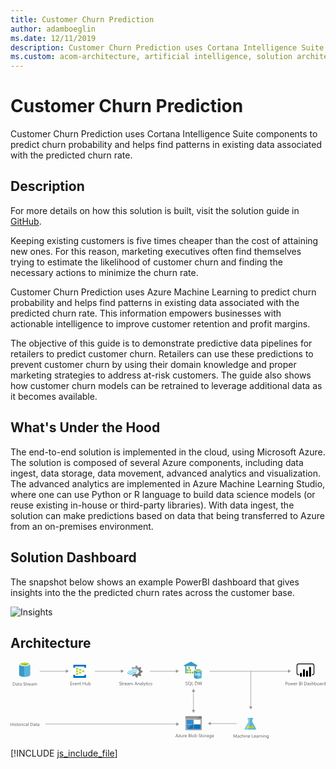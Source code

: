 ```yaml
---
title: Customer Churn Prediction
author: adamboeglin
ms.date: 12/11/2019
description: Customer Churn Prediction uses Cortana Intelligence Suite components to predict churn probability and helps find patterns in existing data associated with the predicted churn rate.
ms.custom: acom-architecture, artificial intelligence, solution architectures, Azure, ai gallery
---
```

# Customer Churn Prediction

Customer Churn Prediction uses Cortana Intelligence Suite components to predict churn probability and helps find patterns in existing data associated with the predicted churn rate.


## Description

For more details on how this solution is built, visit the solution guide in [GitHub](https://github.com/Azure/cortana-intelligence-churn-prediction-solution).

Keeping existing customers is five times cheaper than the cost of attaining new ones. For this reason, marketing executives often find themselves trying to estimate the likelihood of customer churn and finding the necessary actions to minimize the churn rate.

Customer Churn Prediction uses Azure Machine Learning to predict churn probability and helps find patterns in existing data associated with the predicted churn rate. This information empowers businesses with actionable intelligence to improve customer retention and profit margins.

The objective of this guide is to demonstrate predictive data pipelines for retailers to predict customer churn. Retailers can use these predictions to prevent customer churn by using their domain knowledge and proper marketing strategies to address at-risk customers. The guide also shows how customer churn models can be retrained to leverage additional data as it becomes available.


## What's Under the Hood

The end-to-end solution is implemented in the cloud, using Microsoft Azure. The solution is composed of several Azure components, including data ingest, data storage, data movement, advanced analytics and visualization. The advanced analytics are implemented in Azure Machine Learning Studio, where one can use Python or R language to build data science models (or reuse existing in-house or third-party libraries). With data ingest, the solution can make predictions based on data that being transferred to Azure from an on-premises environment.


## Solution Dashboard

The snapshot below shows an example PowerBI dashboard that gives insights into the the predicted churn rates across the customer base.

![Insights](//azurecomcdn.azureedge.net/cvt-f71aaf720c02f5337b8c2cdc5fd64f5f2829ecc6bd562c5726ff63543bbb03d7/images/shared/solutions/architectures/customer-churn-prediction/dashboard.png)


## Architecture

<svg class="architecture-diagram" aria-labelledby="customer-churn-prediction" height="235.303" viewbox="0 0 961.382 235.303" width="961.382" xmlns="http://www.w3.org/2000/svg"><title id="customer-churn-prediction">Customer Churn Prediction</title><desc>Customer Churn Prediction uses Cortana Intelligence Suite components to predict churn probability and helps find patterns in existing data associated with the predicted churn rate.</desc><path d="M26.336,7.705V40.328c0,3.332,7.635,6.108,16.936,6.108V7.567H26.336Z" fill="#3999c6"></path><path d="M42.994,46.574h.278c9.3,0,16.936-2.776,16.936-6.108V7.705H42.994Z" fill="#59b4d9"></path><path d="M60.208,7.705c0,3.332-7.635,6.108-16.936,6.108S26.336,11.037,26.336,7.705,33.971,1.6,43.272,1.6,60.208,4.374,60.208,7.705" fill="#fff"></path><path d="M56.737,7.289c0,2.221-6.108,4.026-13.465,4.026S29.806,9.51,29.806,7.289s6.108-4.026,13.465-4.026,13.465,1.8,13.465,4.026" fill="#7fba00"></path><path d="M53.961,9.788c1.8-.694,2.776-1.527,2.776-2.5,0-2.221-6.108-4.026-13.465-4.026-7.5,0-13.465,1.8-13.465,4.026,0,.972,1.111,1.8,2.776,2.5A31.743,31.743,0,0,1,43.272,8.261,31.743,31.743,0,0,1,53.961,9.788" fill="#b8d432"></path><path d="M7.215,73.066v-9.8H9.922q5.182,0,5.182,4.777a4.817,4.817,0,0,1-1.439,3.647,5.336,5.336,0,0,1-3.852,1.378ZM8.364,64.3v7.725H9.827a4.151,4.151,0,0,0,3-1.033A3.869,3.869,0,0,0,13.9,68.068Q13.9,64.3,9.9,64.3Z" fill="#5b5b5b"></path><path d="M21.892,73.066H20.771V71.973h-.027A2.349,2.349,0,0,1,18.59,73.23a2.3,2.3,0,0,1-1.637-.555,1.916,1.916,0,0,1-.591-1.469q0-1.963,2.311-2.283l2.1-.295q0-1.784-1.442-1.783a3.446,3.446,0,0,0-2.283.861V66.558a4.337,4.337,0,0,1,2.379-.656q2.468,0,2.468,2.611Zm-1.121-3.541-1.688.232a2.732,2.732,0,0,0-1.176.386,1.114,1.114,0,0,0-.4.981,1.066,1.066,0,0,0,.366.837,1.416,1.416,0,0,0,.974.325,1.8,1.8,0,0,0,1.377-.585,2.088,2.088,0,0,0,.543-1.479Z" fill="#5b5b5b"></path><path d="M27.251,73a2.166,2.166,0,0,1-1.046.219q-1.839,0-1.839-2.051V67.023h-1.2v-.957h1.2V64.357l1.121-.363v2.072h1.764v.957H25.488v3.943a1.638,1.638,0,0,0,.239,1.006.956.956,0,0,0,.793.3,1.183,1.183,0,0,0,.731-.232Z" fill="#5b5b5b"></path><path d="M33.759,73.066H32.638V71.973h-.027a2.349,2.349,0,0,1-2.153,1.258,2.3,2.3,0,0,1-1.637-.555,1.916,1.916,0,0,1-.591-1.469q0-1.963,2.311-2.283l2.1-.295q0-1.784-1.442-1.783a3.446,3.446,0,0,0-2.283.861V66.558a4.337,4.337,0,0,1,2.379-.656q2.468,0,2.468,2.611Zm-1.121-3.541-1.688.232a2.732,2.732,0,0,0-1.176.386,1.114,1.114,0,0,0-.4.981,1.066,1.066,0,0,0,.366.837,1.416,1.416,0,0,0,.974.325,1.8,1.8,0,0,0,1.377-.585,2.088,2.088,0,0,0,.543-1.479Z" fill="#5b5b5b"></path><path d="M39.4,72.67V71.316a2.622,2.622,0,0,0,.557.369,4.505,4.505,0,0,0,.684.276,5.438,5.438,0,0,0,.721.175,4.013,4.013,0,0,0,.67.061,2.627,2.627,0,0,0,1.583-.393,1.475,1.475,0,0,0,.349-1.822,1.962,1.962,0,0,0-.482-.536,4.782,4.782,0,0,0-.728-.465q-.42-.221-.906-.468-.513-.261-.957-.527a4.114,4.114,0,0,1-.772-.588,2.453,2.453,0,0,1-.516-.728,2.482,2.482,0,0,1,.106-2.119,2.52,2.52,0,0,1,.772-.817,3.522,3.522,0,0,1,1.09-.479,5.006,5.006,0,0,1,1.248-.156,4.784,4.784,0,0,1,2.112.348V64.74a3.827,3.827,0,0,0-2.229-.6,3.64,3.64,0,0,0-.752.078,2.137,2.137,0,0,0-.67.256,1.486,1.486,0,0,0-.479.459,1.213,1.213,0,0,0-.185.684,1.4,1.4,0,0,0,.14.648,1.588,1.588,0,0,0,.414.5,4.127,4.127,0,0,0,.667.438q.393.211.906.465t1,.547a4.561,4.561,0,0,1,.827.635,2.826,2.826,0,0,1,.564.773,2.17,2.17,0,0,1,.208.971,2.463,2.463,0,0,1-.284,1.227,2.322,2.322,0,0,1-.766.816,3.345,3.345,0,0,1-1.111.455,6.064,6.064,0,0,1-1.326.141,5.6,5.6,0,0,1-.574-.038c-.228-.024-.46-.062-.7-.109a5.563,5.563,0,0,1-.673-.178A2.143,2.143,0,0,1,39.4,72.67Z" fill="#5b5b5b"></path><path d="M49.94,73a2.166,2.166,0,0,1-1.046.219q-1.839,0-1.839-2.051V67.023h-1.2v-.957h1.2V64.357l1.121-.363v2.072H49.94v.957H48.176v3.943a1.638,1.638,0,0,0,.239,1.006.956.956,0,0,0,.793.3,1.183,1.183,0,0,0,.731-.232Z" fill="#5b5b5b"></path><path d="M55.087,67.2a1.371,1.371,0,0,0-.848-.227,1.432,1.432,0,0,0-1.2.678,3.129,3.129,0,0,0-.482,1.846v3.568H51.437v-7h1.121v1.441h.027a2.445,2.445,0,0,1,.731-1.151,1.664,1.664,0,0,1,1.1-.413,1.817,1.817,0,0,1,.67.1Z" fill="#5b5b5b"></path><path d="M61.746,69.846H56.8a2.617,2.617,0,0,0,.629,1.8,2.168,2.168,0,0,0,1.654.637,3.44,3.44,0,0,0,2.174-.779V72.56a4.065,4.065,0,0,1-2.44.67,2.959,2.959,0,0,1-2.331-.954,3.9,3.9,0,0,1-.848-2.683,3.828,3.828,0,0,1,.926-2.663,2.967,2.967,0,0,1,2.3-1.028,2.631,2.631,0,0,1,2.126.889,3.7,3.7,0,0,1,.752,2.467ZM60.6,68.9a2.284,2.284,0,0,0-.468-1.512,1.6,1.6,0,0,0-1.282-.539,1.811,1.811,0,0,0-1.347.566,2.577,2.577,0,0,0-.684,1.484Z" fill="#5b5b5b"></path><path d="M68.452,73.066H67.331V71.973H67.3A2.349,2.349,0,0,1,65.15,73.23a2.3,2.3,0,0,1-1.637-.555,1.916,1.916,0,0,1-.591-1.469q0-1.963,2.311-2.283l2.1-.295q0-1.784-1.442-1.783a3.446,3.446,0,0,0-2.283.861V66.558a4.337,4.337,0,0,1,2.379-.656q2.468,0,2.468,2.611Zm-1.121-3.541-1.688.232a2.732,2.732,0,0,0-1.176.386,1.114,1.114,0,0,0-.4.981,1.066,1.066,0,0,0,.366.837,1.416,1.416,0,0,0,.974.325,1.8,1.8,0,0,0,1.377-.585,2.088,2.088,0,0,0,.543-1.479Z" fill="#5b5b5b"></path><path d="M80.5,73.066H79.382v-4.02a3.029,3.029,0,0,0-.359-1.682,1.36,1.36,0,0,0-1.207-.52,1.494,1.494,0,0,0-1.22.656,2.509,2.509,0,0,0-.5,1.572v3.992H74.973V68.91q0-2.065-1.593-2.064a1.473,1.473,0,0,0-1.217.618,2.559,2.559,0,0,0-.479,1.61v3.992H70.564v-7h1.121v1.107h.027A2.378,2.378,0,0,1,73.886,65.9a2.02,2.02,0,0,1,1.982,1.449A2.5,2.5,0,0,1,78.193,65.9q2.31,0,2.311,2.85Z" fill="#5b5b5b"></path><path d="M7.369,196.56H6.221V192.09H1.148v4.471H0v-9.8H1.148v4.3H6.221v-4.3H7.369Z" fill="#5b5b5b"></path><path d="M10.363,187.783a.71.71,0,0,1-.513-.205.693.693,0,0,1-.212-.52.719.719,0,0,1,.725-.732.726.726,0,0,1,.523.209.7.7,0,0,1,.215.523.69.69,0,0,1-.215.512A.717.717,0,0,1,10.363,187.783Zm.547,8.777H9.789v-7H10.91Z" fill="#5b5b5b"></path><path d="M12.756,196.307v-1.2a3.318,3.318,0,0,0,2.017.678q1.477,0,1.477-.984a.855.855,0,0,0-.126-.476,1.252,1.252,0,0,0-.342-.345,2.581,2.581,0,0,0-.506-.271c-.194-.079-.4-.163-.625-.249a8.1,8.1,0,0,1-.817-.373,2.456,2.456,0,0,1-.588-.424,1.57,1.57,0,0,1-.355-.537,1.891,1.891,0,0,1-.12-.7,1.674,1.674,0,0,1,.226-.872,2,2,0,0,1,.6-.636,2.812,2.812,0,0,1,.858-.387,3.833,3.833,0,0,1,.995-.129,4.011,4.011,0,0,1,1.627.314v1.135a3.166,3.166,0,0,0-1.777-.506,2.077,2.077,0,0,0-.567.071,1.38,1.38,0,0,0-.434.2.918.918,0,0,0-.28.311.819.819,0,0,0-.1.4.956.956,0,0,0,.1.457,1,1,0,0,0,.291.328,2.2,2.2,0,0,0,.465.26c.182.078.39.162.622.254a8.67,8.67,0,0,1,.834.365,2.853,2.853,0,0,1,.629.424,1.657,1.657,0,0,1,.4.543,1.758,1.758,0,0,1,.14.732,1.729,1.729,0,0,1-.229.9,1.959,1.959,0,0,1-.612.635,2.8,2.8,0,0,1-.882.377,4.355,4.355,0,0,1-1.046.123A3.967,3.967,0,0,1,12.756,196.307Z" fill="#5b5b5b"></path><path d="M22.367,196.492a2.166,2.166,0,0,1-1.046.219q-1.839,0-1.839-2.051v-4.143h-1.2v-.957h1.2v-1.709l1.121-.363v2.072h1.764v.957H20.6v3.943a1.638,1.638,0,0,0,.239,1.006.956.956,0,0,0,.793.3,1.183,1.183,0,0,0,.731-.232Z" fill="#5b5b5b"></path><path d="M26.681,196.724a3.249,3.249,0,0,1-2.478-.981,3.631,3.631,0,0,1-.926-2.6,3.788,3.788,0,0,1,.964-2.756,3.467,3.467,0,0,1,2.6-.99,3.139,3.139,0,0,1,2.444.963,3.825,3.825,0,0,1,.878,2.674,3.761,3.761,0,0,1-.947,2.683A3.316,3.316,0,0,1,26.681,196.724Zm.082-6.385a2.131,2.131,0,0,0-1.709.734,3.019,3.019,0,0,0-.629,2.027,2.852,2.852,0,0,0,.636,1.961,2.161,2.161,0,0,0,1.7.719,2.049,2.049,0,0,0,1.671-.705,3.053,3.053,0,0,0,.584-2,3.107,3.107,0,0,0-.584-2.023A2.039,2.039,0,0,0,26.763,190.34Z" fill="#5b5b5b"></path><path d="M35.608,190.7a1.371,1.371,0,0,0-.848-.227,1.432,1.432,0,0,0-1.2.678,3.129,3.129,0,0,0-.482,1.846v3.568H31.958v-7h1.121V191h.027a2.445,2.445,0,0,1,.731-1.151,1.664,1.664,0,0,1,1.1-.413,1.817,1.817,0,0,1,.67.1Z" fill="#5b5b5b"></path><path d="M37.4,187.783a.71.71,0,0,1-.513-.205.693.693,0,0,1-.212-.52.719.719,0,0,1,.725-.732.726.726,0,0,1,.523.209.7.7,0,0,1,.215.523.69.69,0,0,1-.215.512A.717.717,0,0,1,37.4,187.783Zm.547,8.777H36.825v-7h1.121Z" fill="#5b5b5b"></path><path d="M44.987,196.238a3.637,3.637,0,0,1-1.914.486,3.169,3.169,0,0,1-2.417-.975,3.529,3.529,0,0,1-.919-2.525,3.881,3.881,0,0,1,.991-2.779,3.468,3.468,0,0,1,2.646-1.049,3.674,3.674,0,0,1,1.627.342v1.148a2.846,2.846,0,0,0-1.668-.547,2.254,2.254,0,0,0-1.76.769,2.92,2.92,0,0,0-.687,2.021,2.78,2.78,0,0,0,.646,1.941,2.228,2.228,0,0,0,1.733.711,2.807,2.807,0,0,0,1.723-.609Z" fill="#5b5b5b"></path><path d="M51.693,196.56H50.572v-1.094h-.027a2.349,2.349,0,0,1-2.153,1.258,2.3,2.3,0,0,1-1.637-.555,1.916,1.916,0,0,1-.591-1.469q0-1.963,2.311-2.283l2.1-.295q0-1.784-1.442-1.783a3.446,3.446,0,0,0-2.283.861v-1.148a4.337,4.337,0,0,1,2.379-.656q2.468,0,2.468,2.611Zm-1.121-3.541-1.688.232a2.732,2.732,0,0,0-1.176.386,1.114,1.114,0,0,0-.4.981,1.066,1.066,0,0,0,.366.837,1.416,1.416,0,0,0,.974.325,1.8,1.8,0,0,0,1.377-.585,2.088,2.088,0,0,0,.543-1.479Z" fill="#5b5b5b"></path><path d="M54.927,196.56H53.806V186.2h1.121Z" fill="#5b5b5b"></path><path d="M61.182,196.56v-9.8h2.707q5.182,0,5.182,4.777a4.817,4.817,0,0,1-1.439,3.647,5.336,5.336,0,0,1-3.852,1.378ZM62.33,187.8v7.725h1.463a4.151,4.151,0,0,0,3-1.033,3.869,3.869,0,0,0,1.073-2.926q0-3.766-4.006-3.766Z" fill="#5b5b5b"></path><path d="M75.858,196.56H74.737v-1.094H74.71a2.349,2.349,0,0,1-2.153,1.258,2.3,2.3,0,0,1-1.637-.555,1.916,1.916,0,0,1-.591-1.469q0-1.963,2.311-2.283l2.1-.295q0-1.784-1.442-1.783a3.446,3.446,0,0,0-2.283.861v-1.148a4.337,4.337,0,0,1,2.379-.656q2.468,0,2.468,2.611Zm-1.121-3.541-1.688.232a2.732,2.732,0,0,0-1.176.386,1.114,1.114,0,0,0-.4.981,1.066,1.066,0,0,0,.366.837,1.416,1.416,0,0,0,.974.325,1.8,1.8,0,0,0,1.377-.585,2.088,2.088,0,0,0,.543-1.479Z" fill="#5b5b5b"></path><path d="M81.218,196.492a2.166,2.166,0,0,1-1.046.219q-1.839,0-1.839-2.051v-4.143h-1.2v-.957h1.2v-1.709l1.121-.363v2.072h1.764v.957H79.454v3.943a1.638,1.638,0,0,0,.239,1.006.956.956,0,0,0,.793.3,1.183,1.183,0,0,0,.731-.232Z" fill="#5b5b5b"></path><path d="M87.726,196.56H86.6v-1.094h-.027a2.349,2.349,0,0,1-2.153,1.258,2.3,2.3,0,0,1-1.637-.555A1.916,1.916,0,0,1,82.2,194.7q0-1.963,2.311-2.283l2.1-.295q0-1.784-1.442-1.783a3.446,3.446,0,0,0-2.283.861v-1.148a4.337,4.337,0,0,1,2.379-.656q2.468,0,2.468,2.611ZM86.6,193.019l-1.688.232a2.732,2.732,0,0,0-1.176.386,1.114,1.114,0,0,0-.4.981,1.066,1.066,0,0,0,.366.837,1.416,1.416,0,0,0,.974.325,1.8,1.8,0,0,0,1.377-.585,2.088,2.088,0,0,0,.543-1.479Z" fill="#5b5b5b"></path><path d="M215.782,27.426a.63.63,0,0,1-.667.667h-5.2a.63.63,0,0,1-.667-.667V23.56a.63.63,0,0,1,.667-.667h5.2a.63.63,0,0,1,.667.667Z" fill="#b8d432"></path><path d="M225.115,31.426a.63.63,0,0,1-.667.667h-5.2a.63.63,0,0,1-.667-.667V27.56a.63.63,0,0,1,.667-.667h5.2a.63.63,0,0,1,.667.667Z" fill="#b8d432"></path><path d="M215.782,35.426a.63.63,0,0,1-.667.667h-5.2a.63.63,0,0,1-.667-.667V31.56a.63.63,0,0,1,.667-.667h5.2a.63.63,0,0,1,.667.667Z" fill="#b8d432"></path><path d="M206.449,23.426a.63.63,0,0,1-.667.667h-5.333a.63.63,0,0,1-.667-.667v-4a.63.63,0,0,1,.667-.667h5.2c.533,0,.8.267.8.667Z" fill="#b8d432"></path><path d="M229.782,9.426H192.449a.63.63,0,0,0-.667.667v8a.63.63,0,0,0,.667.667h4a.63.63,0,0,0,.667-.667V14.76h28v3.333c0,.4.267.667.8.667h3.867a.63.63,0,0,0,.667-.667v-8A.63.63,0,0,0,229.782,9.426Z" fill="#0072c6"></path><path d="M229.782,40.226h-3.867a.63.63,0,0,0-.667.667v3.2H197.115V40.76c0-.4-.267-.667-.8-.667h-3.867c-.4,0-.667.267-.667.8V48.76a.63.63,0,0,0,.667.667h37.333a.63.63,0,0,0,.667-.667V40.893A.63.63,0,0,0,229.782,40.226Z" fill="#0072c6"></path><path d="M206.449,31.426a.63.63,0,0,1-.667.667h-5.333a.63.63,0,0,1-.667-.667v-4a.63.63,0,0,1,.667-.667h5.2c.533,0,.8.267.8.667Z" fill="#b8d432"></path><path d="M206.449,39.426a.63.63,0,0,1-.667.667h-5.333a.63.63,0,0,1-.667-.667v-4a.63.63,0,0,1,.667-.667h5.2c.533,0,.8.267.8.667Z" fill="#b8d432"></path><path d="M396.689,36.964l1.12-2.892L402.94,32.3V28.194l-.56-.187L397.809,26.7l-1.12-2.892,2.332-4.758h0l-2.892-2.892-.56.28-4.2,2.146-2.986-1.213-1.866-4.945h-4.2l-.187.56-1.4,4.385-2.892,1.12L372.9,16.345l-2.986,2.892.28.56,1.306,2.426a14.685,14.685,0,0,1,7.371-1.866,15.049,15.049,0,0,1,9.61,3.919,21.6,21.6,0,0,1,1.773,1.493A7.121,7.121,0,0,1,391,26.794a7.276,7.276,0,0,1-1.866,9.33,7.145,7.145,0,0,1-7.371,1.026c-.28-.187-.466-.187-.56-.28h0a9.686,9.686,0,0,1-1.586-1.12c-.187,0-.28-.187-.56-.187a2.3,2.3,0,0,0-1.586.746l-.187.187h0a14.03,14.03,0,0,1-5.971,3.732L370.472,42l2.8,2.8.187.187.56-.28,4.2-2.146,2.892,1.12,1.586,4.945h4.2l.187-.56,1.493-4.385,2.892-1.12,4.945,2.146,2.8-3.079-.28-.56Z" fill="#7a7a7a"></path><path d="M371.685,29.687h0A7.448,7.448,0,0,1,360.4,29.5a.784.784,0,0,0-1.306,0,1.059,1.059,0,0,0-.28.746,1.781,1.781,0,0,0,.28.746,9.418,9.418,0,0,0,13.995.187h0a7.483,7.483,0,0,1,11.2.28c.466.466,1.026.466,1.306,0a1.059,1.059,0,0,0,.28-.746,1.781,1.781,0,0,0-.28-.746A9.387,9.387,0,0,0,371.685,29.687Z" fill="#48c8ef"></path><path d="M378.682,31.459a5.923,5.923,0,0,0-4.478,1.866l-.187.187-.187.187a10.517,10.517,0,0,1-8.117,3.359,11.392,11.392,0,0,1-8.024-3.732c-.466-.466-1.026-.466-1.306,0-.093,0-.093.187-.093.466a1.256,1.256,0,0,0,.466.84,12.334,12.334,0,0,0,9.33,4.385,12.028,12.028,0,0,0,9.423-4.105l.187-.187.187-.187a4.23,4.23,0,0,1,3.079-1.306,4.4,4.4,0,0,1,3.079,1.493c.466.466,1.026.466,1.306,0a1.059,1.059,0,0,0,.28-.746,1.781,1.781,0,0,0-.28-.746A7.589,7.589,0,0,0,378.682,31.459Z" fill="#00abec"></path><path d="M370.845,27.634a10.941,10.941,0,0,1,8.117-3.452,10.82,10.82,0,0,1,7.837,3.732c.466.466,1.026.466,1.306,0a1.059,1.059,0,0,0,.28-.746,1.781,1.781,0,0,0-.28-.746,12.334,12.334,0,0,0-9.33-4.385,12.531,12.531,0,0,0-9.423,4.105l-.187.187-.187.187a4.09,4.09,0,0,1-6.158-.187c-.466-.466-1.026-.466-1.306,0a1.059,1.059,0,0,0-.28.746,1.781,1.781,0,0,0,.28.746,5.993,5.993,0,0,0,8.863.187l.187-.187Z" fill="#84d6ef"></path><g opacity="0.2" style="isolation: isolate"><path d="M379.522,35.658c-.187,0-.28-.187-.56-.187a2.3,2.3,0,0,0-1.586.746l-.187.187a14.03,14.03,0,0,1-5.971,3.732l-.84,1.773,1.493,1.493,7.651-7.744Z" fill="#f1f1f1"></path><path d="M371.592,22.316a14.685,14.685,0,0,1,7.371-1.866,15.049,15.049,0,0,1,9.61,3.919c.466.373.84.653,1.306,1.026l7.744-7.744-1.586-1.586-.56.28-4.2,2.146-2.892-1.12-1.866-4.945h-4.2l-.187.56-1.4,4.385-2.892,1.12L372.9,16.345l-2.986,2.892.28.56Z" fill="#f1f1f1"></path></g><path d="M188,71.849h-5.2v-9.8h4.977v1.039h-3.828v3.261h3.541v1.032h-3.541v3.432H188Z" fill="#5b5b5b"></path><path d="M195.237,64.849l-2.789,7h-1.1l-2.652-7h1.23l1.777,5.086a4.589,4.589,0,0,1,.246.978h.027a4.592,4.592,0,0,1,.219-.95l1.859-5.113Z" fill="#5b5b5b"></path><path d="M201.984,68.629h-4.942a2.617,2.617,0,0,0,.629,1.8,2.168,2.168,0,0,0,1.654.636,3.44,3.44,0,0,0,2.174-.779v1.053a4.065,4.065,0,0,1-2.44.67,2.955,2.955,0,0,1-2.331-.954,3.9,3.9,0,0,1-.848-2.683,3.83,3.83,0,0,1,.926-2.663,2.97,2.97,0,0,1,2.3-1.028,2.631,2.631,0,0,1,2.126.889,3.706,3.706,0,0,1,.752,2.468Zm-1.148-.95a2.28,2.28,0,0,0-.468-1.511,1.6,1.6,0,0,0-1.282-.54,1.808,1.808,0,0,0-1.347.567,2.577,2.577,0,0,0-.684,1.483Z" fill="#5b5b5b"></path><path d="M209.49,71.849h-1.121V67.856q0-2.228-1.627-2.229a1.766,1.766,0,0,0-1.391.632,2.345,2.345,0,0,0-.55,1.6v3.992h-1.121v-7H204.8v1.162h.027a2.527,2.527,0,0,1,2.3-1.326,2.142,2.142,0,0,1,1.757.741,3.306,3.306,0,0,1,.608,2.144Z" fill="#5b5b5b"></path><path d="M214.849,71.78A2.166,2.166,0,0,1,213.8,72q-1.839,0-1.839-2.051V65.806h-1.2v-.957h1.2V63.14l1.121-.362v2.071h1.764v.957h-1.764V69.75a1.635,1.635,0,0,0,.239,1,.956.956,0,0,0,.793.3,1.177,1.177,0,0,0,.731-.232Z" fill="#5b5b5b"></path><path d="M227.7,71.849h-1.148V67.378H221.48v4.471h-1.148v-9.8h1.148v4.3h5.072v-4.3H227.7Z" fill="#5b5b5b"></path><path d="M235.781,71.849H234.66V70.741h-.027a2.3,2.3,0,0,1-2.16,1.271q-2.5,0-2.5-2.98V64.849h1.114v4.006q0,2.215,1.7,2.215a1.718,1.718,0,0,0,1.35-.6,2.319,2.319,0,0,0,.53-1.583V64.849h1.121Z" fill="#5b5b5b"></path><path d="M239.192,70.837h-.027v1.012h-1.121V61.485h1.121v4.594h.027a2.651,2.651,0,0,1,2.42-1.395,2.565,2.565,0,0,1,2.109.94,3.879,3.879,0,0,1,.762,2.519,4.343,4.343,0,0,1-.854,2.813,2.848,2.848,0,0,1-2.338,1.056A2.3,2.3,0,0,1,239.192,70.837Zm-.027-2.823v.978a2.084,2.084,0,0,0,.564,1.474,2.012,2.012,0,0,0,3.028-.175,3.574,3.574,0,0,0,.578-2.167,2.822,2.822,0,0,0-.54-1.832,1.789,1.789,0,0,0-1.463-.663,1.984,1.984,0,0,0-1.572.681A2.5,2.5,0,0,0,239.165,68.014Z" fill="#5b5b5b"></path><path d="M332.368,71.452V70.1a2.622,2.622,0,0,0,.557.369,4.407,4.407,0,0,0,.684.276,5.29,5.29,0,0,0,.721.175,4.02,4.02,0,0,0,.67.062,2.627,2.627,0,0,0,1.583-.393,1.475,1.475,0,0,0,.349-1.822,1.979,1.979,0,0,0-.482-.537,4.859,4.859,0,0,0-.728-.465q-.42-.221-.906-.468-.513-.259-.957-.526a4.114,4.114,0,0,1-.772-.588,2.457,2.457,0,0,1-.516-.729,2.482,2.482,0,0,1,.106-2.119,2.527,2.527,0,0,1,.772-.816,3.5,3.5,0,0,1,1.09-.479,4.961,4.961,0,0,1,1.248-.157,4.781,4.781,0,0,1,2.112.349v1.292a3.827,3.827,0,0,0-2.229-.6,3.642,3.642,0,0,0-.752.079,2.09,2.09,0,0,0-.67.256,1.494,1.494,0,0,0-.479.458,1.216,1.216,0,0,0-.185.684,1.4,1.4,0,0,0,.14.649,1.6,1.6,0,0,0,.414.5,4.127,4.127,0,0,0,.667.438q.393.212.906.465t1,.547a4.565,4.565,0,0,1,.827.636,2.837,2.837,0,0,1,.564.772,2.173,2.173,0,0,1,.208.971,2.467,2.467,0,0,1-.284,1.228,2.33,2.33,0,0,1-.766.816,3.366,3.366,0,0,1-1.111.455,6.125,6.125,0,0,1-1.326.14,5.333,5.333,0,0,1-.574-.038q-.342-.037-.7-.109a5.388,5.388,0,0,1-.673-.178A2.069,2.069,0,0,1,332.368,71.452Z" fill="#5b5b5b"></path><path d="M342.909,71.78a2.166,2.166,0,0,1-1.046.219q-1.839,0-1.839-2.051V65.806h-1.2v-.957h1.2V63.14l1.121-.362v2.071h1.764v.957h-1.764V69.75a1.635,1.635,0,0,0,.239,1,.956.956,0,0,0,.793.3,1.177,1.177,0,0,0,.731-.232Z" fill="#5b5b5b"></path><path d="M348.056,65.983a1.371,1.371,0,0,0-.848-.226,1.431,1.431,0,0,0-1.2.677,3.129,3.129,0,0,0-.482,1.846v3.568h-1.121v-7h1.121v1.442h.027a2.449,2.449,0,0,1,.731-1.152,1.669,1.669,0,0,1,1.1-.413,1.838,1.838,0,0,1,.67.1Z" fill="#5b5b5b"></path><path d="M354.714,68.629h-4.942a2.617,2.617,0,0,0,.629,1.8,2.168,2.168,0,0,0,1.654.636,3.44,3.44,0,0,0,2.174-.779v1.053a4.065,4.065,0,0,1-2.44.67,2.955,2.955,0,0,1-2.331-.954,3.9,3.9,0,0,1-.848-2.683,3.83,3.83,0,0,1,.926-2.663,2.97,2.97,0,0,1,2.3-1.028,2.631,2.631,0,0,1,2.126.889,3.706,3.706,0,0,1,.752,2.468Zm-1.148-.95a2.28,2.28,0,0,0-.468-1.511,1.6,1.6,0,0,0-1.282-.54,1.808,1.808,0,0,0-1.347.567,2.577,2.577,0,0,0-.684,1.483Z" fill="#5b5b5b"></path><path d="M361.42,71.849H360.3V70.755h-.027a2.347,2.347,0,0,1-2.153,1.258,2.3,2.3,0,0,1-1.637-.554,1.919,1.919,0,0,1-.591-1.47q0-1.961,2.311-2.283l2.1-.294q0-1.784-1.442-1.784a3.446,3.446,0,0,0-2.283.861V65.341a4.337,4.337,0,0,1,2.379-.656q2.468,0,2.468,2.611ZM360.3,68.307l-1.688.232a2.759,2.759,0,0,0-1.176.386,1.115,1.115,0,0,0-.4.981,1.066,1.066,0,0,0,.366.837,1.411,1.411,0,0,0,.974.325,1.8,1.8,0,0,0,1.377-.585A2.086,2.086,0,0,0,360.3,69Z" fill="#5b5b5b"></path><path d="M373.472,71.849h-1.121v-4.02a3.034,3.034,0,0,0-.359-1.682,1.36,1.36,0,0,0-1.207-.52,1.494,1.494,0,0,0-1.22.656,2.511,2.511,0,0,0-.5,1.572v3.992h-1.121V67.692q0-2.064-1.593-2.064a1.476,1.476,0,0,0-1.217.618,2.559,2.559,0,0,0-.479,1.61v3.992h-1.121v-7h1.121v1.107h.027a2.378,2.378,0,0,1,2.174-1.271,2.02,2.02,0,0,1,1.982,1.449,2.5,2.5,0,0,1,2.324-1.449q2.31,0,2.311,2.851Z" fill="#5b5b5b"></path><path d="M387.165,71.849h-1.271L384.854,69.1H380.7l-.978,2.748h-1.278l3.76-9.8h1.189Zm-2.687-3.78-1.538-4.177a3.974,3.974,0,0,1-.15-.656h-.027a3.668,3.668,0,0,1-.157.656l-1.524,4.177Z" fill="#5b5b5b"></path><path d="M394.267,71.849h-1.121V67.856q0-2.228-1.627-2.229a1.766,1.766,0,0,0-1.391.632,2.345,2.345,0,0,0-.55,1.6v3.992h-1.121v-7h1.121v1.162h.027a2.527,2.527,0,0,1,2.3-1.326,2.142,2.142,0,0,1,1.757.741,3.306,3.306,0,0,1,.608,2.144Z" fill="#5b5b5b"></path><path d="M401.39,71.849h-1.121V70.755h-.027a2.347,2.347,0,0,1-2.153,1.258,2.3,2.3,0,0,1-1.637-.554,1.919,1.919,0,0,1-.591-1.47q0-1.961,2.311-2.283l2.1-.294q0-1.784-1.442-1.784a3.446,3.446,0,0,0-2.283.861V65.341a4.337,4.337,0,0,1,2.379-.656q2.468,0,2.468,2.611Zm-1.121-3.541-1.688.232a2.759,2.759,0,0,0-1.176.386,1.115,1.115,0,0,0-.4.981,1.066,1.066,0,0,0,.366.837,1.411,1.411,0,0,0,.974.325,1.8,1.8,0,0,0,1.377-.585A2.086,2.086,0,0,0,400.269,69Z" fill="#5b5b5b"></path><path d="M404.624,71.849H403.5V61.485h1.121Z" fill="#5b5b5b"></path><path d="M412.464,64.849l-3.22,8.121q-.861,2.174-2.42,2.174a2.587,2.587,0,0,1-.731-.089v-1a2.077,2.077,0,0,0,.663.123,1.374,1.374,0,0,0,1.271-1.012l.561-1.326-2.734-6.986H407.1l1.894,5.387q.034.1.144.533h.041q.034-.164.137-.52l1.989-5.4Z" fill="#5b5b5b"></path><path d="M416.956,71.78A2.166,2.166,0,0,1,415.91,72q-1.839,0-1.839-2.051V65.806h-1.2v-.957h1.2V63.14l1.121-.362v2.071h1.764v.957h-1.764V69.75a1.635,1.635,0,0,0,.239,1,.956.956,0,0,0,.793.3,1.177,1.177,0,0,0,.731-.232Z" fill="#5b5b5b"></path><path d="M419.027,63.071a.71.71,0,0,1-.513-.205.691.691,0,0,1-.212-.52.719.719,0,0,1,.725-.731.722.722,0,0,1,.523.209.73.73,0,0,1,0,1.035A.72.72,0,0,1,419.027,63.071Zm.547,8.777h-1.121v-7h1.121Z" fill="#5b5b5b"></path><path d="M426.615,71.527a3.637,3.637,0,0,1-1.914.485,3.172,3.172,0,0,1-2.417-.974,3.533,3.533,0,0,1-.919-2.526,3.878,3.878,0,0,1,.991-2.778A3.465,3.465,0,0,1,425,64.684a3.687,3.687,0,0,1,1.627.342v1.148a2.853,2.853,0,0,0-1.668-.547,2.257,2.257,0,0,0-1.76.769,2.921,2.921,0,0,0-.687,2.021,2.778,2.778,0,0,0,.646,1.941,2.228,2.228,0,0,0,1.733.711,2.806,2.806,0,0,0,1.723-.608Z" fill="#5b5b5b"></path><path d="M427.886,71.6v-1.2a3.317,3.317,0,0,0,2.017.677q1.477,0,1.477-.984a.859.859,0,0,0-.126-.476,1.279,1.279,0,0,0-.342-.345,2.634,2.634,0,0,0-.506-.271q-.291-.119-.625-.249a8.107,8.107,0,0,1-.817-.372,2.51,2.51,0,0,1-.588-.424,1.58,1.58,0,0,1-.355-.537,1.9,1.9,0,0,1-.12-.7,1.677,1.677,0,0,1,.226-.872,2,2,0,0,1,.6-.635,2.766,2.766,0,0,1,.858-.387,3.833,3.833,0,0,1,.995-.13,4.011,4.011,0,0,1,1.627.314v1.135a3.174,3.174,0,0,0-1.777-.506,2.116,2.116,0,0,0-.567.071,1.4,1.4,0,0,0-.434.2.931.931,0,0,0-.28.312.816.816,0,0,0-.1.4.957.957,0,0,0,.1.458,1,1,0,0,0,.291.328,2.244,2.244,0,0,0,.465.26q.273.117.622.253a8.427,8.427,0,0,1,.834.366,2.819,2.819,0,0,1,.629.424,1.646,1.646,0,0,1,.4.543,1.756,1.756,0,0,1,.14.731,1.724,1.724,0,0,1-.229.9,1.962,1.962,0,0,1-.612.636,2.821,2.821,0,0,1-.882.376,4.355,4.355,0,0,1-1.046.123A3.979,3.979,0,0,1,427.886,71.6Z" fill="#5b5b5b"></path><rect fill="#969696" height="1.5" width="81.265" x="257.227" y="28.344"></rect><polygon fill="#969696" points="336.961 23.858 346.028 29.094 336.961 34.329 336.961 23.858"></polygon><rect fill="#969696" height="1.5" width="81.265" x="89.227" y="28.344"></rect><polygon fill="#969696" points="168.961 23.858 178.028 29.094 168.961 34.329 168.961 23.858"></polygon><rect fill="#969696" height="1.5" width="81.265" x="609.762" y="188.344"></rect><polygon fill="#969696" points="611.294 194.329 602.227 189.094 611.294 183.858 611.294 194.329"></polygon><rect fill="#969696" height="1.5" width="81.265" x="425.219" y="28.344"></rect><polygon fill="#969696" points="504.952 23.858 514.019 29.094 504.952 34.329 504.952 23.858"></polygon><rect fill="#969696" height="1.5" width="401.265" x="106.233" y="189.836"></rect><polygon fill="#969696" points="505.966 185.35 515.033 190.586 505.966 195.821 505.966 185.35"></polygon><rect fill="#969696" height="1.5" width="241.265" x="607.219" y="28.344"></rect><polygon fill="#969696" points="846.952 23.858 856.019 29.094 846.952 34.329 846.952 23.858"></polygon><rect fill="#7fbb42" height="5.179" width="5.179" x="542.427" y="16.495"></rect><rect fill="#7fbb42" height="5.179" width="5.179" x="538.321" y="30.539"></rect><rect fill="#7fbb42" height="5.179" width="5.179" x="545.691" y="30.539"></rect><rect fill="#7fbb42" height="5.179" width="5.179" x="552.988" y="30.539"></rect><rect fill="#7fbb42" height="5.179" width="5.179" x="538.321" y="23.517"></rect><rect fill="#7fbb42" height="5.179" width="5.179" x="545.691" y="23.517"></rect><polygon fill="#3999c6" points="550.797 0 529.399 10.837 529.399 14 533.562 14 533.562 35.893 537.044 35.893 537.044 14 562.404 14 562.404 34.5 566.234 34.5 566.234 14 570.05 14 570.05 10.837 550.797 0"></polygon><g opacity="0.8" style="isolation: isolate"><polygon fill="#b8d433" points="547.606 21.675 547.011 21.675 547.011 17.163 542.427 17.163 542.427 16.495 547.606 16.495 547.606 21.675"></polygon></g><g opacity="0.5" style="isolation: isolate"><polygon fill="#b8d433" points="542.427 16.495 543.022 16.495 543.022 21.022 547.606 21.022 547.606 21.675 542.427 21.675 542.427 16.495"></polygon></g><g opacity="0.8" style="isolation: isolate"><polygon fill="#b8d433" points="543.5 28.697 542.92 28.697 542.92 24.185 538.321 24.185 538.321 23.517 543.5 23.517 543.5 28.697"></polygon></g><g opacity="0.5" style="isolation: isolate"><polygon fill="#b8d433" points="538.321 23.517 538.916 23.517 538.916 28.029 543.5 28.029 543.5 28.697 538.321 28.697 538.321 23.517"></polygon></g><g opacity="0.8" style="isolation: isolate"><polygon fill="#b8d433" points="550.899 28.697 550.276 28.697 550.276 24.185 545.691 24.185 545.691 23.517 550.899 23.517 550.899 28.697"></polygon></g><g opacity="0.5" style="isolation: isolate"><polygon fill="#b8d433" points="545.691 23.517 546.315 23.517 546.315 28.029 550.899 28.029 550.899 28.697 545.691 28.697 545.691 23.517"></polygon></g><g opacity="0.8" style="isolation: isolate"><polygon fill="#b8d433" points="543.5 35.718 542.92 35.718 542.92 31.192 538.321 31.192 538.321 30.539 543.5 30.539 543.5 35.718"></polygon></g><g opacity="0.5" style="isolation: isolate"><polygon fill="#b8d433" points="538.321 30.539 538.916 30.539 538.916 35.051 543.5 35.051 543.5 35.718 538.321 35.718 538.321 30.539"></polygon></g><g opacity="0.8" style="isolation: isolate"><polygon fill="#b8d433" points="550.899 35.718 550.276 35.718 550.276 31.192 545.691 31.192 545.691 30.539 550.899 30.539 550.899 35.718"></polygon></g><g opacity="0.5" style="isolation: isolate"><polygon fill="#b8d433" points="545.691 30.539 546.315 30.539 546.315 35.051 550.899 35.051 550.899 35.718 545.691 35.718 545.691 30.539"></polygon></g><g opacity="0.8" style="isolation: isolate"><polygon fill="#b8d433" points="558.168 35.718 557.573 35.718 557.573 31.192 552.988 31.192 552.988 30.539 558.168 30.539 558.168 35.718"></polygon></g><g opacity="0.5" style="isolation: isolate"><polygon fill="#b8d433" points="552.988 30.539 553.583 30.539 553.583 35.051 558.168 35.051 558.168 35.718 552.988 35.718 552.988 30.539"></polygon></g><g opacity="0.8" style="isolation: isolate"><polygon fill="#b8d433" points="543.196 21.675 542.427 21.675 542.427 21.08 546.91 16.495 547.606 16.495 547.606 17.018 543.196 21.675"></polygon></g><g opacity="0.8" style="isolation: isolate"><polygon fill="#b8d433" points="546.46 28.697 545.691 28.697 545.691 28.102 550.217 23.517 550.899 23.517 550.899 24.04 546.46 28.697"></polygon></g><g opacity="0.8" style="isolation: isolate"><polygon fill="#b8d433" points="539.09 28.697 538.321 28.697 538.321 28.102 542.804 23.517 543.5 23.517 543.5 24.04 539.09 28.697"></polygon></g><g opacity="0.8" style="isolation: isolate"><polygon fill="#b8d433" points="539.09 35.718 538.321 35.718 538.321 35.124 542.804 30.539 543.5 30.539 543.5 31.061 539.09 35.718"></polygon></g><g opacity="0.8" style="isolation: isolate"><polygon fill="#b8d433" points="546.46 35.718 545.691 35.718 545.691 35.124 550.217 30.539 550.899 30.539 550.899 31.061 546.46 35.718"></polygon></g><g opacity="0.8" style="isolation: isolate"><polygon fill="#b8d433" points="553.757 35.718 552.988 35.718 552.988 35.124 557.471 30.539 558.168 30.539 558.168 31.061 553.757 35.718"></polygon></g><path d="M560.083,25.81V48.355c0,2.321,5.252,4.236,11.708,4.236V25.81Z" fill="#3999c6"></path><path d="M571.617,52.606h.174c6.471,0,11.708-1.915,11.708-4.236V25.81H571.617v26.8Z" fill="#5ab4d9"></path><path d="M583.5,25.81c0,2.321-5.252,4.236-11.708,4.236s-11.708-1.9-11.708-4.236,5.252-4.236,11.708-4.236S583.5,23.445,583.5,25.81" fill="#fff"></path><path d="M581.1,25.563c0,1.523-4.164,2.815-9.314,2.815s-9.314-1.248-9.314-2.815c0-1.523,4.164-2.815,9.314-2.815s9.314,1.262,9.314,2.815" fill="#7fbb42"></path><path d="M579.161,27.275c1.219-.493,1.944-1.074,1.944-1.7,0-1.523-4.164-2.815-9.314-2.815s-9.314,1.248-9.314,2.815c0,.667.725,1.248,1.944,1.7a21.7,21.7,0,0,1,7.37-1.074,20.72,20.72,0,0,1,7.37,1.074" fill="#b8d433"></path><path d="M563,41.971v-1.6a2.933,2.933,0,0,0,.943.551,3.726,3.726,0,0,0,1,.174,1.814,1.814,0,0,0,.522-.073.976.976,0,0,0,.377-.145.47.47,0,0,0,.2-.247.97.97,0,0,0,.073-.276.639.639,0,0,0-.1-.377,1.646,1.646,0,0,0-.319-.319c-.145-.1-.319-.174-.493-.276-.174-.073-.377-.174-.624-.276a3.724,3.724,0,0,1-1.248-.827,1.856,1.856,0,0,1-.421-1.219,2.017,2.017,0,0,1,.2-.943,1.885,1.885,0,0,1,.595-.667,2.192,2.192,0,0,1,.9-.377,5.185,5.185,0,0,1,1.074-.1,6.189,6.189,0,0,1,.972.073,2.932,2.932,0,0,1,.8.2v1.494a2.309,2.309,0,0,0-.377-.2,3.582,3.582,0,0,0-.421-.145c-.145-.029-.319-.073-.45-.1a2.053,2.053,0,0,0-.421-.029,2.655,2.655,0,0,0-.493.029.976.976,0,0,0-.377.145c-.1.073-.174.145-.247.2a.4.4,0,0,0-.073.276.586.586,0,0,0,.1.319,1.234,1.234,0,0,0,.276.276,2.148,2.148,0,0,0,.421.247c.174.073.348.174.551.247a4.742,4.742,0,0,1,.769.377,2.779,2.779,0,0,1,.595.45,1.67,1.67,0,0,1,.377.595,2.2,2.2,0,0,1,.145.769,2.368,2.368,0,0,1-.2,1,1.719,1.719,0,0,1-.624.667,2.38,2.38,0,0,1-.9.348,5.185,5.185,0,0,1-1.074.1,5.615,5.615,0,0,1-1.117-.1A1.934,1.934,0,0,1,563,41.971Z" fill="#fff"></path><path d="M571.994,42.392a3.412,3.412,0,0,1-2.5-1,3.668,3.668,0,0,1-.972-2.611,3.794,3.794,0,0,1,.972-2.713,3.357,3.357,0,0,1,2.568-1.045,3.3,3.3,0,0,1,2.466,1,3.651,3.651,0,0,1,.943,2.64,3.794,3.794,0,0,1-.972,2.713l-.073.073-.073.073,1.813,1.741h-2.263l-.943-.972A4.241,4.241,0,0,1,571.994,42.392Zm.073-5.977a1.664,1.664,0,0,0-1.349.624,2.514,2.514,0,0,0-.493,1.668,2.684,2.684,0,0,0,.493,1.668,1.593,1.593,0,0,0,1.291.624,1.669,1.669,0,0,0,1.32-.595,2.684,2.684,0,0,0,.493-1.668A2.851,2.851,0,0,0,573.329,37,1.506,1.506,0,0,0,572.066,36.415Z" fill="#fff"></path><path d="M580.931,42.247h-4.236V35.124h1.6v5.8h2.64v1.32Z" fill="#fff"></path><path d="M749.064,203.716,737.855,184.3v-7.86h.2a2.427,2.427,0,1,0,0-4.855H725.828a2.428,2.428,0,0,0,0,4.856h.2V184.3l-11.209,19.414c-1.23,2.129-.224,3.871,2.235,3.871h29.773C749.288,207.587,750.293,205.845,749.064,203.716Z" fill="#59b4d9"></path><polygon fill="#b8d432" points="724.054 195.359 719.428 203.37 744.457 203.37 739.832 195.359 724.054 195.359"></polygon><path d="M732.537,198.61a2.257,2.257,0,0,0,2.031-3.251h-4.063a2.257,2.257,0,0,0,2.032,3.251Z" fill="#7fba00"></path><circle cx="735.344" cy="200.355" fill="#7fba00" r="1.11"></circle><g opacity="0.25" style="isolation: isolate"><path d="M714.822,203.716,726.031,184.3v-7.859h-.2a2.427,2.427,0,1,1,0-4.855h5.27v12.652l-5.908,23.348h-8.134C714.6,207.587,713.592,205.845,714.822,203.716Z" fill="#fff"></path></g><path d="M690.473,232.008h-1.142v-6.576q0-.779.1-1.906H689.4a6.119,6.119,0,0,1-.294.949l-3.35,7.533H685.2l-3.343-7.479a5.828,5.828,0,0,1-.294-1h-.027q.055.587.055,1.92v6.563h-1.107v-9.8H682L685,229.041a8.77,8.77,0,0,1,.451,1.176h.041q.294-.806.472-1.2l3.069-6.809h1.436Z" fill="#5b5b5b"></path><path d="M697.91,232.008h-1.121v-1.094h-.027a2.347,2.347,0,0,1-2.153,1.258,2.3,2.3,0,0,1-1.637-.553,1.919,1.919,0,0,1-.591-1.471q0-1.961,2.311-2.283l2.1-.293q0-1.784-1.442-1.785a3.446,3.446,0,0,0-2.283.861V225.5a4.337,4.337,0,0,1,2.379-.656q2.468,0,2.468,2.611Zm-1.121-3.541-1.688.232a2.745,2.745,0,0,0-1.176.387,1.113,1.113,0,0,0-.4.98,1.07,1.07,0,0,0,.366.838,1.411,1.411,0,0,0,.974.324,1.8,1.8,0,0,0,1.377-.584,2.088,2.088,0,0,0,.543-1.48Z" fill="#5b5b5b"></path><path d="M704.794,231.687a3.646,3.646,0,0,1-1.914.484,3.168,3.168,0,0,1-2.417-.974,3.53,3.53,0,0,1-.919-2.526,3.881,3.881,0,0,1,.991-2.778,3.465,3.465,0,0,1,2.646-1.05,3.687,3.687,0,0,1,1.627.342v1.148a2.853,2.853,0,0,0-1.668-.547,2.254,2.254,0,0,0-1.76.77,2.917,2.917,0,0,0-.687,2.02,2.778,2.778,0,0,0,.646,1.941,2.224,2.224,0,0,0,1.733.711,2.811,2.811,0,0,0,1.723-.607Z" fill="#5b5b5b"></path><path d="M712.3,232.008h-1.121v-4.033q0-2.187-1.627-2.187a1.773,1.773,0,0,0-1.381.633,2.356,2.356,0,0,0-.561,1.623v3.965h-1.121V221.644h1.121v4.525h.027a2.546,2.546,0,0,1,2.3-1.326q2.365,0,2.365,2.852Z" fill="#5b5b5b"></path><path d="M714.986,223.23a.71.71,0,0,1-.513-.205.691.691,0,0,1-.212-.52.717.717,0,0,1,.725-.73.721.721,0,0,1,.523.208.731.731,0,0,1,0,1.036A.72.72,0,0,1,714.986,223.23Zm.547,8.777h-1.121v-7h1.121Z" fill="#5b5b5b"></path><path d="M723.613,232.008h-1.121v-3.992q0-2.228-1.627-2.229a1.764,1.764,0,0,0-1.391.633,2.343,2.343,0,0,0-.55,1.6v3.992H717.8v-7h1.121v1.162h.027a2.527,2.527,0,0,1,2.3-1.326,2.143,2.143,0,0,1,1.757.742,3.3,3.3,0,0,1,.608,2.143Z" fill="#5b5b5b"></path><path d="M731.352,228.789h-4.942a2.617,2.617,0,0,0,.629,1.8,2.167,2.167,0,0,0,1.654.635,3.44,3.44,0,0,0,2.174-.779V231.5a4.058,4.058,0,0,1-2.44.67,2.958,2.958,0,0,1-2.331-.953,3.9,3.9,0,0,1-.848-2.684,3.826,3.826,0,0,1,.926-2.662,2.971,2.971,0,0,1,2.3-1.029,2.634,2.634,0,0,1,2.126.889,3.709,3.709,0,0,1,.752,2.469Zm-1.148-.951a2.279,2.279,0,0,0-.468-1.51,1.6,1.6,0,0,0-1.282-.541,1.809,1.809,0,0,0-1.347.568,2.571,2.571,0,0,0-.684,1.482Z" fill="#5b5b5b"></path><path d="M742.118,232.008h-5.086v-9.8h1.148v8.764h3.938Z" fill="#5b5b5b"></path><path d="M749.1,228.789h-4.942a2.617,2.617,0,0,0,.629,1.8,2.167,2.167,0,0,0,1.654.635,3.44,3.44,0,0,0,2.174-.779V231.5a4.058,4.058,0,0,1-2.44.67,2.958,2.958,0,0,1-2.331-.953,3.9,3.9,0,0,1-.848-2.684,3.826,3.826,0,0,1,.926-2.662,2.971,2.971,0,0,1,2.3-1.029,2.634,2.634,0,0,1,2.126.889,3.709,3.709,0,0,1,.752,2.469Zm-1.148-.951a2.279,2.279,0,0,0-.468-1.51,1.6,1.6,0,0,0-1.282-.541,1.809,1.809,0,0,0-1.347.568,2.571,2.571,0,0,0-.684,1.482Z" fill="#5b5b5b"></path><path d="M755.8,232.008h-1.121v-1.094h-.027a2.347,2.347,0,0,1-2.153,1.258,2.3,2.3,0,0,1-1.637-.553,1.919,1.919,0,0,1-.591-1.471q0-1.961,2.311-2.283l2.1-.293q0-1.784-1.442-1.785a3.446,3.446,0,0,0-2.283.861V225.5a4.337,4.337,0,0,1,2.379-.656q2.468,0,2.468,2.611Zm-1.121-3.541-1.688.232a2.745,2.745,0,0,0-1.176.387,1.113,1.113,0,0,0-.4.98,1.07,1.07,0,0,0,.366.838,1.411,1.411,0,0,0,.974.324,1.8,1.8,0,0,0,1.377-.584,2.088,2.088,0,0,0,.543-1.48Z" fill="#5b5b5b"></path><path d="M761.566,226.142a1.371,1.371,0,0,0-.848-.225,1.43,1.43,0,0,0-1.2.676,3.129,3.129,0,0,0-.482,1.846v3.568h-1.121v-7h1.121v1.443h.027a2.444,2.444,0,0,1,.731-1.152,1.67,1.67,0,0,1,1.1-.414,1.838,1.838,0,0,1,.67.1Z" fill="#5b5b5b"></path><path d="M768.566,232.008h-1.121v-3.992q0-2.228-1.627-2.229a1.764,1.764,0,0,0-1.391.633,2.343,2.343,0,0,0-.55,1.6v3.992h-1.121v-7h1.121v1.162h.027a2.527,2.527,0,0,1,2.3-1.326,2.143,2.143,0,0,1,1.757.742,3.3,3.3,0,0,1,.608,2.143Z" fill="#5b5b5b"></path><path d="M771.253,223.23a.71.71,0,0,1-.513-.205.691.691,0,0,1-.212-.52.717.717,0,0,1,.725-.73.721.721,0,0,1,.523.208.731.731,0,0,1,0,1.036A.72.72,0,0,1,771.253,223.23Zm.547,8.777h-1.121v-7H771.8Z" fill="#5b5b5b"></path><path d="M779.88,232.008h-1.121v-3.992q0-2.228-1.627-2.229a1.764,1.764,0,0,0-1.391.633,2.343,2.343,0,0,0-.55,1.6v3.992h-1.121v-7h1.121v1.162h.027a2.527,2.527,0,0,1,2.3-1.326,2.143,2.143,0,0,1,1.757.742,3.3,3.3,0,0,1,.608,2.143Z" fill="#5b5b5b"></path><path d="M787.967,231.447q0,3.855-3.691,3.855a4.956,4.956,0,0,1-2.27-.492v-1.121a4.661,4.661,0,0,0,2.256.656q2.584,0,2.584-2.748v-.766h-.027a2.833,2.833,0,0,1-4.508.407,3.729,3.729,0,0,1-.8-2.5,4.361,4.361,0,0,1,.858-2.838,2.867,2.867,0,0,1,2.348-1.053,2.283,2.283,0,0,1,2.1,1.135h.027v-.971h1.121Zm-1.121-2.6V227.81a2,2,0,0,0-.564-1.428,1.858,1.858,0,0,0-1.4-.6,1.946,1.946,0,0,0-1.627.756,3.371,3.371,0,0,0-.588,2.115,2.9,2.9,0,0,0,.564,1.87,1.82,1.82,0,0,0,1.494.7,1.949,1.949,0,0,0,1.535-.67A2.5,2.5,0,0,0,786.846,228.844Z" fill="#5b5b5b"></path><path d="M534.383,71.128V69.774a2.622,2.622,0,0,0,.557.369,4.407,4.407,0,0,0,.684.276,5.29,5.29,0,0,0,.721.175,4.02,4.02,0,0,0,.67.062,2.627,2.627,0,0,0,1.583-.393,1.475,1.475,0,0,0,.349-1.822,1.979,1.979,0,0,0-.482-.537,4.859,4.859,0,0,0-.728-.465q-.42-.221-.906-.468-.513-.259-.957-.526a4.114,4.114,0,0,1-.772-.588,2.457,2.457,0,0,1-.516-.729,2.482,2.482,0,0,1,.106-2.119,2.527,2.527,0,0,1,.772-.816,3.5,3.5,0,0,1,1.09-.479,4.961,4.961,0,0,1,1.248-.157,4.781,4.781,0,0,1,2.112.349V63.2a3.827,3.827,0,0,0-2.229-.6,3.642,3.642,0,0,0-.752.079,2.09,2.09,0,0,0-.67.256,1.494,1.494,0,0,0-.479.458,1.216,1.216,0,0,0-.185.684,1.4,1.4,0,0,0,.14.649,1.6,1.6,0,0,0,.414.5,4.127,4.127,0,0,0,.667.438q.393.212.906.465t1,.547a4.565,4.565,0,0,1,.827.636,2.837,2.837,0,0,1,.564.772,2.173,2.173,0,0,1,.208.971,2.467,2.467,0,0,1-.284,1.228,2.33,2.33,0,0,1-.766.816,3.366,3.366,0,0,1-1.111.455,6.125,6.125,0,0,1-1.326.14,5.333,5.333,0,0,1-.574-.038q-.342-.037-.7-.109a5.388,5.388,0,0,1-.673-.178A2.069,2.069,0,0,1,534.383,71.128Z" fill="#5b5b5b"></path><path d="M546.23,71.688a4.327,4.327,0,0,1-3.343-1.374,5.1,5.1,0,0,1-1.251-3.575,5.385,5.385,0,0,1,1.278-3.773,4.479,4.479,0,0,1,3.479-1.408,4.21,4.21,0,0,1,3.268,1.367,5.1,5.1,0,0,1,1.244,3.575,5.417,5.417,0,0,1-1.271,3.794,3.755,3.755,0,0,1-.643.574l2.755,1.976h-2.085l-1.846-1.381A5.314,5.314,0,0,1,546.23,71.688Zm.082-9.092a3.162,3.162,0,0,0-2.509,1.114,4.314,4.314,0,0,0-.964,2.926,4.384,4.384,0,0,0,.937,2.919,3.08,3.08,0,0,0,2.454,1.1,3.221,3.221,0,0,0,2.543-1.053,4.3,4.3,0,0,0,.93-2.946,4.478,4.478,0,0,0-.9-3A3.092,3.092,0,0,0,546.312,62.6Z" fill="#5b5b5b"></path><path d="M557.919,71.524h-5.086v-9.8h1.148v8.764h3.938Z" fill="#5b5b5b"></path><path d="M563.258,71.524v-9.8h2.707q5.182,0,5.182,4.778a4.813,4.813,0,0,1-1.439,3.646,5.336,5.336,0,0,1-3.852,1.378Zm1.148-8.764v7.725h1.463a4.155,4.155,0,0,0,3-1.032,3.87,3.87,0,0,0,1.073-2.926q0-3.768-4.006-3.767Z" fill="#5b5b5b"></path><path d="M584.7,61.722l-2.769,9.8h-1.347l-2.017-7.164a4.471,4.471,0,0,1-.157-1h-.027a5.079,5.079,0,0,1-.178.984l-2.03,7.178h-1.333l-2.871-9.8h1.265l2.085,7.52a4.959,4.959,0,0,1,.164.984h.034a5.8,5.8,0,0,1,.212-.984l2.167-7.52h1.1l2.078,7.574a5.581,5.581,0,0,1,.164.916h.027a5.448,5.448,0,0,1,.185-.943l2-7.547Z" fill="#5b5b5b"></path><path d="M533.732,207.37a1.88,1.88,0,0,0,1.8,1.9h46.3a1.9,1.9,0,0,0,1.9-1.9v-33.1h-50Z" fill="#a0a1a2"></path><path d="M581.832,166.57h-46.3a1.88,1.88,0,0,0-1.8,1.9v5.7h50v-5.7a1.9,1.9,0,0,0-1.9-1.9" fill="#7a7a7a"></path><rect fill="#0072c6" height="13" width="20.4" x="537.432" y="177.67"></rect><rect fill="#0072c6" height="13" width="20.4" x="537.432" y="192.47"></rect><rect fill="#fff" height="13" width="20.3" x="559.632" y="177.67"></rect><rect fill="#0072c6" height="13" width="20.3" x="559.632" y="192.47"></rect><g opacity="0.2" style="isolation: isolate"><path d="M535.732,166.57a2.006,2.006,0,0,0-2,2v38.6a2.006,2.006,0,0,0,2,2h2.2l39.4-42.6Z" fill="#fff"></path></g><path d="M512.1,230.721h-1.271l-1.039-2.748H505.63l-.978,2.748h-1.278l3.76-9.8h1.189Zm-2.687-3.781-1.538-4.176a3.974,3.974,0,0,1-.15-.656h-.027a3.712,3.712,0,0,1-.157.656l-1.524,4.176Z" fill="#5b5b5b"></path><path d="M518.27,224.041l-4.143,5.723h4.1v.957h-5.749v-.35l4.143-5.693h-3.753v-.957h5.4Z" fill="#5b5b5b"></path><path d="M525.379,230.721h-1.121v-1.107h-.027a2.3,2.3,0,0,1-2.16,1.271q-2.5,0-2.5-2.98v-4.184h1.114v4.006q0,2.215,1.7,2.215a1.716,1.716,0,0,0,1.35-.605,2.315,2.315,0,0,0,.53-1.582v-4.033h1.121Z" fill="#5b5b5b"></path><path d="M531.292,224.855a1.371,1.371,0,0,0-.848-.227,1.432,1.432,0,0,0-1.2.678,3.129,3.129,0,0,0-.482,1.846v3.568h-1.121v-7h1.121v1.441h.027a2.445,2.445,0,0,1,.731-1.151,1.664,1.664,0,0,1,1.1-.413,1.817,1.817,0,0,1,.67.1Z" fill="#5b5b5b"></path><path d="M537.95,227.5h-4.942a2.617,2.617,0,0,0,.629,1.8,2.168,2.168,0,0,0,1.654.637,3.44,3.44,0,0,0,2.174-.779v1.053a4.065,4.065,0,0,1-2.44.67,2.959,2.959,0,0,1-2.331-.954,3.9,3.9,0,0,1-.848-2.683,3.828,3.828,0,0,1,.926-2.663,2.967,2.967,0,0,1,2.3-1.028,2.631,2.631,0,0,1,2.126.889,3.7,3.7,0,0,1,.752,2.467Zm-1.148-.949a2.284,2.284,0,0,0-.468-1.512,1.6,1.6,0,0,0-1.282-.539,1.811,1.811,0,0,0-1.347.566,2.577,2.577,0,0,0-.684,1.484Z" fill="#5b5b5b"></path><path d="M543.631,230.721v-9.8h2.789a3.052,3.052,0,0,1,2.017.621,2.012,2.012,0,0,1,.745,1.621,2.385,2.385,0,0,1-.451,1.449,2.437,2.437,0,0,1-1.244.875v.027a2.491,2.491,0,0,1,1.586.748,2.3,2.3,0,0,1,.595,1.645,2.564,2.564,0,0,1-.9,2.037,3.358,3.358,0,0,1-2.276.779Zm1.148-8.764v3.164h1.176a2.229,2.229,0,0,0,1.483-.454,1.585,1.585,0,0,0,.54-1.282q0-1.428-1.88-1.428Zm0,4.2v3.527h1.559a2.339,2.339,0,0,0,1.569-.479,1.64,1.64,0,0,0,.557-1.312q0-1.737-2.365-1.736Z" fill="#5b5b5b"></path><path d="M552.627,230.721h-1.121V220.357h1.121Z" fill="#5b5b5b"></path><path d="M557.822,230.885a3.249,3.249,0,0,1-2.478-.981,3.631,3.631,0,0,1-.926-2.6,3.788,3.788,0,0,1,.964-2.756,3.467,3.467,0,0,1,2.6-.99,3.139,3.139,0,0,1,2.444.963,3.825,3.825,0,0,1,.878,2.674,3.761,3.761,0,0,1-.947,2.683A3.316,3.316,0,0,1,557.822,230.885Zm.082-6.385a2.131,2.131,0,0,0-1.709.734,3.019,3.019,0,0,0-.629,2.027,2.852,2.852,0,0,0,.636,1.961,2.161,2.161,0,0,0,1.7.719,2.049,2.049,0,0,0,1.671-.705,3.053,3.053,0,0,0,.584-2,3.107,3.107,0,0,0-.584-2.023A2.039,2.039,0,0,0,557.9,224.5Z" fill="#5b5b5b"></path><path d="M564.248,229.709h-.027v1.012H563.1V220.357h1.121v4.594h.027a2.651,2.651,0,0,1,2.42-1.395,2.565,2.565,0,0,1,2.109.939,3.884,3.884,0,0,1,.762,2.52,4.338,4.338,0,0,1-.854,2.813,2.846,2.846,0,0,1-2.338,1.057A2.3,2.3,0,0,1,564.248,229.709Zm-.027-2.824v.979a2.081,2.081,0,0,0,.564,1.473,2.011,2.011,0,0,0,3.028-.174,3.578,3.578,0,0,0,.578-2.168,2.824,2.824,0,0,0-.54-1.832,1.788,1.788,0,0,0-1.463-.662,1.987,1.987,0,0,0-1.572.68A2.5,2.5,0,0,0,564.221,226.885Z" fill="#5b5b5b"></path><path d="M574.857,230.324v-1.354a2.622,2.622,0,0,0,.557.369,4.505,4.505,0,0,0,.684.276,5.438,5.438,0,0,0,.721.175,4.013,4.013,0,0,0,.67.061,2.627,2.627,0,0,0,1.583-.393,1.475,1.475,0,0,0,.349-1.822,1.962,1.962,0,0,0-.482-.536,4.782,4.782,0,0,0-.728-.465q-.42-.221-.906-.468-.513-.261-.957-.527a4.114,4.114,0,0,1-.772-.588,2.453,2.453,0,0,1-.516-.728,2.482,2.482,0,0,1,.106-2.119,2.52,2.52,0,0,1,.772-.817,3.522,3.522,0,0,1,1.09-.479,5.006,5.006,0,0,1,1.248-.156,4.784,4.784,0,0,1,2.112.348v1.293a3.827,3.827,0,0,0-2.229-.6,3.64,3.64,0,0,0-.752.078,2.137,2.137,0,0,0-.67.256,1.486,1.486,0,0,0-.479.459,1.213,1.213,0,0,0-.185.684,1.4,1.4,0,0,0,.14.648,1.588,1.588,0,0,0,.414.5,4.127,4.127,0,0,0,.667.438q.393.211.906.465t1,.547a4.561,4.561,0,0,1,.827.635,2.826,2.826,0,0,1,.564.773,2.17,2.17,0,0,1,.208.971,2.463,2.463,0,0,1-.284,1.227,2.322,2.322,0,0,1-.766.816,3.345,3.345,0,0,1-1.111.455,6.064,6.064,0,0,1-1.326.141,5.6,5.6,0,0,1-.574-.038c-.228-.024-.46-.062-.7-.109a5.563,5.563,0,0,1-.673-.178A2.143,2.143,0,0,1,574.857,230.324Z" fill="#5b5b5b"></path><path d="M585.4,230.652a2.166,2.166,0,0,1-1.046.219q-1.839,0-1.839-2.051v-4.143h-1.2v-.957h1.2v-1.709l1.121-.363v2.072H585.4v.957h-1.764v3.943a1.638,1.638,0,0,0,.239,1.006.956.956,0,0,0,.793.3,1.183,1.183,0,0,0,.731-.232Z" fill="#5b5b5b"></path><path d="M589.712,230.885a3.249,3.249,0,0,1-2.478-.981,3.631,3.631,0,0,1-.926-2.6,3.788,3.788,0,0,1,.964-2.756,3.467,3.467,0,0,1,2.6-.99,3.139,3.139,0,0,1,2.444.963,3.825,3.825,0,0,1,.878,2.674,3.761,3.761,0,0,1-.947,2.683A3.316,3.316,0,0,1,589.712,230.885Zm.082-6.385a2.131,2.131,0,0,0-1.709.734,3.019,3.019,0,0,0-.629,2.027,2.852,2.852,0,0,0,.636,1.961,2.161,2.161,0,0,0,1.7.719,2.049,2.049,0,0,0,1.671-.705,3.053,3.053,0,0,0,.584-2,3.107,3.107,0,0,0-.584-2.023A2.039,2.039,0,0,0,589.794,224.5Z" fill="#5b5b5b"></path><path d="M598.64,224.855a1.371,1.371,0,0,0-.848-.227,1.432,1.432,0,0,0-1.2.678,3.129,3.129,0,0,0-.482,1.846v3.568h-1.121v-7h1.121v1.441h.027a2.445,2.445,0,0,1,.731-1.151,1.664,1.664,0,0,1,1.1-.413,1.817,1.817,0,0,1,.67.1Z" fill="#5b5b5b"></path><path d="M604.867,230.721h-1.121v-1.094h-.027a2.349,2.349,0,0,1-2.153,1.258,2.3,2.3,0,0,1-1.637-.555,1.916,1.916,0,0,1-.591-1.469q0-1.963,2.311-2.283l2.1-.295q0-1.784-1.442-1.783a3.446,3.446,0,0,0-2.283.861v-1.148a4.337,4.337,0,0,1,2.379-.656q2.468,0,2.468,2.611Zm-1.121-3.541-1.688.232a2.732,2.732,0,0,0-1.176.386,1.114,1.114,0,0,0-.4.981,1.066,1.066,0,0,0,.366.837,1.416,1.416,0,0,0,.974.325,1.8,1.8,0,0,0,1.377-.585,2.088,2.088,0,0,0,.543-1.479Z" fill="#5b5b5b"></path><path d="M612.954,230.16q0,3.855-3.691,3.855a4.956,4.956,0,0,1-2.27-.492V232.4a4.661,4.661,0,0,0,2.256.656q2.584,0,2.584-2.748v-.766h-.027a2.832,2.832,0,0,1-4.508.406,3.73,3.73,0,0,1-.8-2.506,4.353,4.353,0,0,1,.858-2.836,2.865,2.865,0,0,1,2.348-1.053,2.281,2.281,0,0,1,2.1,1.135h.027v-.971h1.121Zm-1.121-2.605v-1.031a2,2,0,0,0-.564-1.43,1.856,1.856,0,0,0-1.4-.594,1.948,1.948,0,0,0-1.627.755,3.37,3.37,0,0,0-.588,2.116,2.892,2.892,0,0,0,.564,1.869,1.823,1.823,0,0,0,1.494.7,1.952,1.952,0,0,0,1.535-.67A2.5,2.5,0,0,0,611.833,227.555Z" fill="#5b5b5b"></path><path d="M620.85,227.5h-4.942a2.617,2.617,0,0,0,.629,1.8,2.168,2.168,0,0,0,1.654.637,3.44,3.44,0,0,0,2.174-.779v1.053a4.065,4.065,0,0,1-2.44.67,2.959,2.959,0,0,1-2.331-.954,3.9,3.9,0,0,1-.848-2.683,3.828,3.828,0,0,1,.926-2.663,2.967,2.967,0,0,1,2.3-1.028,2.631,2.631,0,0,1,2.126.889,3.7,3.7,0,0,1,.752,2.467Zm-1.148-.949a2.284,2.284,0,0,0-.468-1.512,1.6,1.6,0,0,0-1.282-.539,1.811,1.811,0,0,0-1.347.566,2.577,2.577,0,0,0-.684,1.484Z" fill="#5b5b5b"></path><path d="M840.666,68.135V71.84h-1.148v-9.8h2.693a3.559,3.559,0,0,1,2.437.766,2.733,2.733,0,0,1,.865,2.16,2.971,2.971,0,0,1-.96,2.283,3.673,3.673,0,0,1-2.594.889Zm0-5.059V67.1h1.2a2.7,2.7,0,0,0,1.815-.543,1.927,1.927,0,0,0,.625-1.535q0-1.942-2.3-1.941Z" fill="#5b5b5b"></path><path d="M849.614,72a3.249,3.249,0,0,1-2.478-.98,3.635,3.635,0,0,1-.926-2.6,3.786,3.786,0,0,1,.964-2.755,3.464,3.464,0,0,1,2.6-.991,3.14,3.14,0,0,1,2.444.964,3.824,3.824,0,0,1,.878,2.673A3.762,3.762,0,0,1,852.154,71,3.319,3.319,0,0,1,849.614,72Zm.082-6.385a2.134,2.134,0,0,0-1.709.734,3.019,3.019,0,0,0-.629,2.027,2.853,2.853,0,0,0,.636,1.962,2.161,2.161,0,0,0,1.7.718,2.049,2.049,0,0,0,1.671-.7,3.057,3.057,0,0,0,.584-2,3.109,3.109,0,0,0-.584-2.023A2.039,2.039,0,0,0,849.7,65.619Z" fill="#5b5b5b"></path><path d="M863.71,64.84l-2.1,7h-1.162l-1.442-5.011a3.246,3.246,0,0,1-.109-.649h-.027a3.066,3.066,0,0,1-.144.636l-1.565,5.024H856.04l-2.119-7H855.1l1.449,5.264a3.2,3.2,0,0,1,.1.629h.055a2.942,2.942,0,0,1,.123-.643l1.613-5.25h1.025l1.449,5.277a3.8,3.8,0,0,1,.1.629h.055a2.911,2.911,0,0,1,.116-.629L862.6,64.84Z" fill="#5b5b5b"></path><path d="M870.566,68.62h-4.942a2.617,2.617,0,0,0,.629,1.8,2.168,2.168,0,0,0,1.654.636,3.44,3.44,0,0,0,2.174-.779v1.053a4.058,4.058,0,0,1-2.44.67,2.961,2.961,0,0,1-2.331-.953,3.907,3.907,0,0,1-.848-2.684,3.824,3.824,0,0,1,.926-2.662,2.968,2.968,0,0,1,2.3-1.029,2.634,2.634,0,0,1,2.126.889,3.7,3.7,0,0,1,.752,2.468Zm-1.148-.95a2.283,2.283,0,0,0-.468-1.511,1.594,1.594,0,0,0-1.282-.54,1.812,1.812,0,0,0-1.347.567,2.571,2.571,0,0,0-.684,1.483Z" fill="#5b5b5b"></path><path d="M875.912,65.974a1.371,1.371,0,0,0-.848-.226,1.431,1.431,0,0,0-1.2.677,3.129,3.129,0,0,0-.482,1.846V71.84h-1.121v-7h1.121v1.442h.027a2.44,2.44,0,0,1,.731-1.151,1.665,1.665,0,0,1,1.1-.414,1.817,1.817,0,0,1,.67.1Z" fill="#5b5b5b"></path><path d="M881.114,71.84v-9.8H883.9a3.047,3.047,0,0,1,2.017.622,2.011,2.011,0,0,1,.745,1.62,2.383,2.383,0,0,1-.451,1.449,2.437,2.437,0,0,1-1.244.875v.027a2.5,2.5,0,0,1,1.586.748,2.305,2.305,0,0,1,.595,1.645,2.564,2.564,0,0,1-.9,2.037,3.358,3.358,0,0,1-2.276.779Zm1.148-8.764v3.165h1.176a2.235,2.235,0,0,0,1.483-.454,1.585,1.585,0,0,0,.54-1.282q0-1.428-1.88-1.429Zm0,4.2V70.8h1.559a2.339,2.339,0,0,0,1.569-.479,1.638,1.638,0,0,0,.557-1.312q0-1.737-2.365-1.736Z" fill="#5b5b5b"></path><path d="M890.288,71.84H889.14v-9.8h1.148Z" fill="#5b5b5b"></path><path d="M896.7,71.84v-9.8h2.707q5.182,0,5.182,4.778a4.818,4.818,0,0,1-1.439,3.647A5.339,5.339,0,0,1,899.3,71.84Zm1.148-8.764V70.8h1.463a4.151,4.151,0,0,0,3-1.032,3.87,3.87,0,0,0,1.073-2.926q0-3.766-4.006-3.767Z" fill="#5b5b5b"></path><path d="M911.377,71.84h-1.121V70.746h-.027A2.349,2.349,0,0,1,908.075,72a2.3,2.3,0,0,1-1.637-.554,1.917,1.917,0,0,1-.591-1.47q0-1.963,2.311-2.283l2.1-.294q0-1.784-1.442-1.784a3.446,3.446,0,0,0-2.283.861V65.332a4.337,4.337,0,0,1,2.379-.656q2.468,0,2.468,2.611ZM910.256,68.3l-1.688.232a2.718,2.718,0,0,0-1.176.387,1.112,1.112,0,0,0-.4.98,1.07,1.07,0,0,0,.366.838,1.416,1.416,0,0,0,.974.324,1.8,1.8,0,0,0,1.377-.584,2.09,2.09,0,0,0,.543-1.48Z" fill="#5b5b5b"></path><path d="M913.065,71.587v-1.2a3.317,3.317,0,0,0,2.017.677q1.477,0,1.477-.984a.849.849,0,0,0-.126-.475,1.242,1.242,0,0,0-.342-.346,2.633,2.633,0,0,0-.506-.27c-.194-.08-.4-.164-.625-.25a7.887,7.887,0,0,1-.817-.373,2.429,2.429,0,0,1-.588-.424,1.567,1.567,0,0,1-.355-.536,1.893,1.893,0,0,1-.12-.7,1.668,1.668,0,0,1,.226-.871,2,2,0,0,1,.6-.637,2.834,2.834,0,0,1,.858-.386,3.792,3.792,0,0,1,.995-.13,4.028,4.028,0,0,1,1.627.314v1.135a3.166,3.166,0,0,0-1.777-.506,2.038,2.038,0,0,0-.567.072,1.379,1.379,0,0,0-.434.2.928.928,0,0,0-.28.311.819.819,0,0,0-.1.4.96.96,0,0,0,.1.458,1,1,0,0,0,.291.328,2.2,2.2,0,0,0,.465.26q.273.116.622.253a8.92,8.92,0,0,1,.834.365,2.922,2.922,0,0,1,.629.424,1.67,1.67,0,0,1,.4.544,1.753,1.753,0,0,1,.14.731,1.729,1.729,0,0,1-.229.9,1.962,1.962,0,0,1-.612.636,2.8,2.8,0,0,1-.882.376,4.355,4.355,0,0,1-1.046.123A3.967,3.967,0,0,1,913.065,71.587Z" fill="#5b5b5b"></path><path d="M925.24,71.84h-1.121V67.807q0-2.188-1.627-2.187a1.773,1.773,0,0,0-1.381.633,2.355,2.355,0,0,0-.561,1.623V71.84H919.43V61.476h1.121V66h.027a2.544,2.544,0,0,1,2.3-1.326q2.365,0,2.365,2.851Z" fill="#5b5b5b"></path><path d="M928.5,70.828h-.027V71.84h-1.121V61.476h1.121V66.07h.027a2.651,2.651,0,0,1,2.42-1.395,2.567,2.567,0,0,1,2.109.939,3.884,3.884,0,0,1,.762,2.52,4.335,4.335,0,0,1-.854,2.813A2.843,2.843,0,0,1,930.6,72,2.3,2.3,0,0,1,928.5,70.828ZM928.474,68v.978a2.08,2.08,0,0,0,.564,1.473,2.011,2.011,0,0,0,3.028-.174,3.576,3.576,0,0,0,.578-2.167,2.824,2.824,0,0,0-.54-1.832,1.786,1.786,0,0,0-1.463-.663,1.987,1.987,0,0,0-1.572.68A2.5,2.5,0,0,0,928.474,68Z" fill="#5b5b5b"></path><path d="M938.509,72a3.249,3.249,0,0,1-2.478-.98,3.635,3.635,0,0,1-.926-2.6,3.786,3.786,0,0,1,.964-2.755,3.464,3.464,0,0,1,2.6-.991,3.14,3.14,0,0,1,2.444.964A3.824,3.824,0,0,1,942,68.312,3.762,3.762,0,0,1,941.048,71,3.319,3.319,0,0,1,938.509,72Zm.082-6.385a2.134,2.134,0,0,0-1.709.734,3.019,3.019,0,0,0-.629,2.027,2.853,2.853,0,0,0,.636,1.962,2.161,2.161,0,0,0,1.7.718,2.049,2.049,0,0,0,1.671-.7,3.057,3.057,0,0,0,.584-2,3.109,3.109,0,0,0-.584-2.023A2.039,2.039,0,0,0,938.591,65.619Z" fill="#5b5b5b"></path><path d="M948.612,71.84h-1.121V70.746h-.027A2.349,2.349,0,0,1,945.311,72a2.3,2.3,0,0,1-1.637-.554,1.917,1.917,0,0,1-.591-1.47q0-1.963,2.311-2.283l2.1-.294q0-1.784-1.442-1.784a3.446,3.446,0,0,0-2.283.861V65.332a4.337,4.337,0,0,1,2.379-.656q2.468,0,2.468,2.611ZM947.491,68.3l-1.688.232a2.718,2.718,0,0,0-1.176.387,1.112,1.112,0,0,0-.4.98,1.07,1.07,0,0,0,.366.838,1.416,1.416,0,0,0,.974.324,1.8,1.8,0,0,0,1.377-.584,2.09,2.09,0,0,0,.543-1.48Z" fill="#5b5b5b"></path><path d="M954.375,65.974a1.371,1.371,0,0,0-.848-.226,1.431,1.431,0,0,0-1.2.677,3.129,3.129,0,0,0-.482,1.846V71.84h-1.121v-7h1.121v1.442h.027a2.44,2.44,0,0,1,.731-1.151,1.665,1.665,0,0,1,1.1-.414,1.817,1.817,0,0,1,.67.1Z" fill="#5b5b5b"></path><path d="M961.382,71.84h-1.121V70.65h-.027A2.588,2.588,0,0,1,957.827,72a2.616,2.616,0,0,1-2.109-.939,3.858,3.858,0,0,1-.79-2.561,4.193,4.193,0,0,1,.875-2.782,2.886,2.886,0,0,1,2.331-1.046,2.245,2.245,0,0,1,2.1,1.135h.027V61.476h1.121Zm-1.121-3.165V67.642a2.005,2.005,0,0,0-.561-1.436,1.878,1.878,0,0,0-1.422-.588,1.934,1.934,0,0,0-1.613.752,3.294,3.294,0,0,0-.588,2.078,2.961,2.961,0,0,0,.564,1.91,1.842,1.842,0,0,0,1.514.7,1.915,1.915,0,0,0,1.521-.677A2.521,2.521,0,0,0,960.261,68.675Z" fill="#5b5b5b"></path><path d="M920.952,40.953h-1.09v-2.18h1.09a4.2,4.2,0,0,0,4.195-4.195V12.31a4.2,4.2,0,0,0-4.195-4.2h-41.3a4.2,4.2,0,0,0-4.195,4.2V34.579a4.2,4.2,0,0,0,4.195,4.195h1.09v2.18h-1.09a6.382,6.382,0,0,1-6.374-6.375V12.31a6.382,6.382,0,0,1,6.375-6.375h41.3a6.382,6.382,0,0,1,6.375,6.375V34.579a6.382,6.382,0,0,1-6.375,6.375"></path><path d="M886.347,33.654h0a2.958,2.958,0,0,1,2.958,2.958v6.821a2.958,2.958,0,0,1-2.958,2.958h0a2.958,2.958,0,0,1-2.959-2.957h0V36.613a2.958,2.958,0,0,1,2.958-2.958Z"></path><path d="M895.652,46.392a2.959,2.959,0,0,1-2.959-2.958V25.925a2.959,2.959,0,1,1,5.917,0V43.434a2.959,2.959,0,0,1-2.958,2.959"></path><path d="M914.259,46.306a2.959,2.959,0,0,1-2.959-2.958v-24.8a2.959,2.959,0,0,1,5.917,0h0v24.8a2.959,2.959,0,0,1-2.958,2.959"></path><path d="M904.955,46.392A2.959,2.959,0,0,1,902,43.434V30.427a2.959,2.959,0,1,1,5.917,0V43.434a2.959,2.959,0,0,1-2.958,2.959"></path><rect fill="#969696" height="109.465" width="1.5" x="732.458" y="29.074"></rect><polygon fill="#969696" points="727.972 137.007 733.208 146.074 738.443 137.007 727.972 137.007"></polygon><rect fill="#969696" height="58.73" width="1.5" x="557.758" y="90.277"></rect><polygon fill="#969696" points="563.744 147.475 558.508 156.543 553.272 147.475 563.744 147.475"></polygon><polygon fill="#969696" points="563.744 91.809 558.508 82.742 553.272 91.809 563.744 91.809"></polygon></svg>

[!INCLUDE [js_include_file](../../_js/index.md)]
